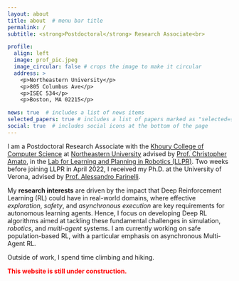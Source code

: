 ```yaml
---
layout: about
title: about  # menu bar title
permalink: /
subtitle: <strong>Postdoctoral</strong> Research Associate<br>

profile:
  align: left
  image: prof_pic.jpeg
  image_circular: false # crops the image to make it circular
  address: >
    <p>Northeastern University</p>
    <p>805 Columbus Ave</p>
    <p>ISEC 534</p>
    <p>Boston, MA 02215</p>

news: true  # includes a list of news items
selected_papers: true # includes a list of papers marked as "selected={true}"
social: true  # includes social icons at the bottom of the page
---
```


I am a Postdoctoral Research Associate with the <a href="https://www.khoury.northeastern.edu/people/enrico-marchesini">Khoury College of Computer Science</a> at <a href="https://www.northeastern.edu">Northeastern University</a> advised by <a href="https://www.khoury.northeastern.edu/people/chris-amato/">Prof. Christopher Amato</a>, in the <a href="https://llpr.ccs.neu.edu">Lab for Learning and Planning in Robotics (LLPR)</a>. Two weeks before joining LLPR in April 2022, I received my Ph.D. at the University of Verona, advised by <a href="http://profs.sci.univr.it/~farinelli">Prof. Alessandro Farinelli</a>. 

My <strong>research interests</strong> are driven by the impact that Deep Reinforcement Learning (RL) could have in real-world domains, where effective <em>exploration</em>, <em>safety</em>, and <em>asynchronous execution</em> are key requirements for autonomous learning agents. Hence, I focus on developing Deep RL algorithms aimed at tackling these fundamental challenges in simulation, <em>robotics</em>, and <em>multi-agent</em> systems. I am currently working on safe population-based RL, with a particular emphasis on asynchronous Multi-Agent RL. 

Outside of work, I spend time climbing and hiking.

**<font color=red>This website is still under construction.</font>**

